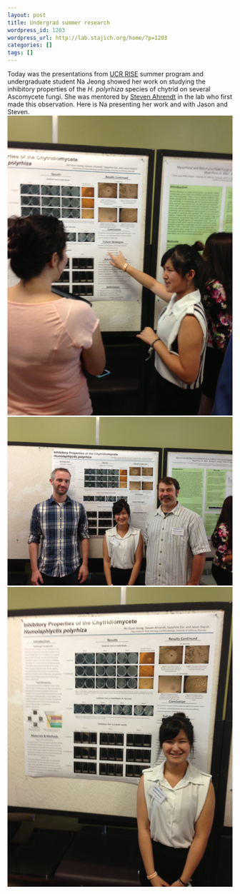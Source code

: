 ```yaml
---
layout: post
title: Undergrad summer research
wordpress_id: 1203
wordpress_url: http://lab.stajich.org/home/?p=1203
categories: []
tags: []
---
```

Today was the presentations from [UCR RISE](http://camp.ucr.edu/RISEPROGRAM.html) summer program and undergraduate student Na Jeong showed her work on studying the inhibitory properties of the _H. polyrhiza_ species of chytrid on several Ascomycete fungi. She was mentored by [Steven Ahrendt](/members/steven-ahrendt/ "Steven Ahrendt") in the lab who first made this observation. Here is Na presenting her work and with Jason and Steven.[![IMG_3849](/images/wp_upload/2013/08/IMG_3849.jpg)](/images/wp_upload/2013/08/IMG_3849.jpg) [![IMG_3854](/images/wp_upload/2013/08/IMG_3854.jpg)](/images/wp_upload/2013/08/IMG_3854.jpg)[![IMG_3850](/images/wp_upload/2013/08/IMG_3850.jpg)](/images/wp_upload/2013/08/IMG_3850.jpg)
